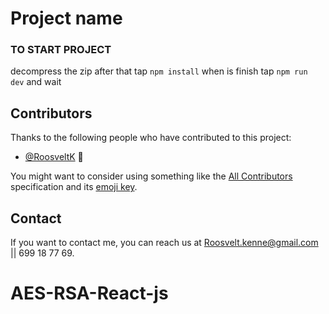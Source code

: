 # Project name

<!--- These are examples. See https://shields.io for others or to customize this set of shields. You might want to include dependencies, project status and licence info here --->

### TO START PROJECT

decompress the zip after that tap `npm install`
when is finish tap `npm run dev` and wait

## Contributors

Thanks to the following people who have contributed to this project:

- [@RoosveltK](https://github.com/RoosveltK) 📖

You might want to consider using something like the [All Contributors](https://github.com/all-contributors/all-contributors) specification and its [emoji key](https://allcontributors.org/docs/en/emoji-key).

## Contact

If you want to contact me, you can reach us at <Roosvelt.kenne@gmail.com> || 699 18 77 69.

# AES-RSA-React-js
